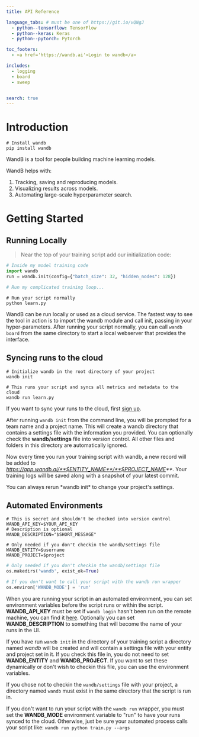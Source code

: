 ```yaml
---
title: API Reference

language_tabs: # must be one of https://git.io/vQNgJ
  - python--tensorflow: TensorFlow
  - python--keras: Keras
  - python--pytorch: Pytorch

toc_footers:
  - <a href='https://wandb.ai'>Login to wandb</a>

includes:
  - logging
  - board
  - sweep


search: true
---
```


# Introduction
```shell
# Install wandb
pip install wandb
```

WandB is a tool for people building machine learning models.  

WandB helps with:

1.  Tracking, saving and reproducing models.  
2.  Visualizing results across models.
3.  Automating large-scale hyperparameter search.

# Getting Started

## Running Locally

> Near the top of your training script add our initialization code:

```python
# Inside my model training code
import wandb
run = wandb.init(config={"batch_size": 32, "hidden_nodes": 128})

# Run my complicated training loop...
```

```shell
# Run your script normally
python learn.py
```

WandB can be run locally or used as a cloud service.  The fastest way to see the tool
in action is to import the wandb module and call init, passing in your hyper-parameters.
After running your script normally, you can call `wandb board` from the same directory
to start a local webserver that provides the interface.

## Syncing runs to the cloud

```shell
# Initialize wandb in the root directory of your project
wandb init
```

```shell
# This runs your script and syncs all metrics and metadata to the cloud
wandb run learn.py
```

If you want to sync your runs to the cloud, first [sign up](https://app.wandb.ai/login?invited).

After running `wandb init` from the command line, you will be prompted for a team name and a project name.  This will create a
wandb directory that contains a settings file with the information you provided.  You can optionally check the **wandb/settings** file 
into version control.  All other files and folders in this directory are automatically ignored.

Now every time you run your training script with wandb, a new record will
be added to _https://app.wandb.ai/**$ENTITY_NAME**/**$PROJECT_NAME**_.  Your training logs
will be saved along with a snapshot of your latest commit.

<aside class="notice">
You can always rerun *wandb init* to change your project's settings.
</aside>

## Automated Environments

```shell
# This is secret and shouldn't be checked into version control
WANDB_API_KEY=$YOUR_API_KEY
# Description is optional
WANDB_DESCRIPTION="$SHORT_MESSAGE"
```

```shell
# Only needed if you don't checkin the wandb/settings file
WANDB_ENTITY=$username
WANDB_PROJECT=$project
```

```python
# Only needed if you don't checkin the wandb/settings file
os.makedirs('wandb', exist_ok=True)
```

```python
# If you don't want to call your script with the wandb run wrapper
os.environ['WANDB_MODE'] = 'run'
```

When you are running your script in an automated environment, you can set environment variables before the script runs or within the script.  **WANDB_API_KEY** must be set if `wandb login` hasn't been run on the remote machine, you can find it [here](https://app.wandb.ai/profile).  Optionally you can set **WANDB_DESCRIPTION** to something that will become the name of your runs in the UI.

If you have run `wandb init` in the directory of your training script a directory named *wandb* will be created and will contain a settings file with your entity and project set in it.  If you check this file in, you do not need to set **WANDB_ENTITY** and **WANDB_PROJECT**.  If you want to set these dynamically or don't wish to checkin this file, you can use the environment variables.

If you chose not to checkin the `wandb/settings` file with your project, a directory named `wandb` must exist in the same directory that the script is run in.

If you don't want to run your script with the `wandb run` wrapper, you must set the **WANDB_MODE** environment variable to "run" to have your runs synced to the cloud.  Otherwise, just be sure your automated process calls your script like: `wandb run python train.py --args`